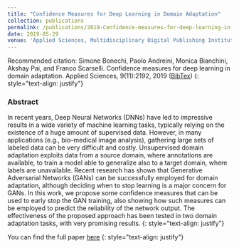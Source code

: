 ```yaml
---
title: "Confidence Measures for Deep Learning in Domain Adaptation"
collection: publications
permalink: /publications/2019-Confidence-measures-for-deep-learning-in-domain-adaptation
date: 2019-05-29
venue: 'Applied Sciences, Multidisciplinary Digital Publishing Institute'
---
```


Recommended citation: Simone Bonechi, Paolo Andreini, Monica Bianchini, Akshay Pai, and Franco Scarselli. Confidence measures for deep learning in domain adaptation. Applied Sciences, 9(11):2192, 2019 ([BibTex](data:application/octet-stream;charset=utf-8;base64,QGFydGljbGV7Qm9uZWNoaTIwMTlDb25maWRlbmNlTUYsCiAgdGl0bGU9e0NvbmZpZGVuY2UgTWVhc3VyZXMgZm9yIERlZXAgTGVhcm5pbmcgaW4gRG9tYWluIEFkYXB0YXRpb259LAogIGF1dGhvcj17U2ltb25lIEJvbmVjaGkgYW5kIFBhb2xvIEFuZHJlaW5pIGFuZCBNb25pY2EgQmlhbmNoaW5pIGFuZCBBa3NoYXkgUGFpIGFuZCBGcmFuY28gU2NhcnNlbGxpfSwKICBqb3VybmFsPXtBcHBsaWVkIFNjaWVuY2VzfSwKICB5ZWFyPXsyMDE5fQp9))
{: style="text-align: justify"}

### Abstract
In recent years, Deep Neural Networks (DNNs) have led to impressive results in a wide variety of machine learning tasks, typically relying on the existence of a huge amount of supervised data. However, in many applications (e.g., bio–medical image analysis), gathering large sets of labeled data can be very difficult and costly. Unsupervised domain adaptation exploits data from a source domain, where annotations are available, to train a model able to generalize also to a target domain, where labels are unavailable. Recent research has shown that Generative Adversarial Networks (GANs) can be successfully employed for domain adaptation, although deciding when to stop learning is a major concern for GANs. In this work, we propose some confidence measures that can be used to early stop the GAN training, also showing how such measures can be employed to predict the reliability of the network output. The effectiveness of the proposed approach has been tested in two domain adaptation tasks, with very promising results.
{: style="text-align: justify"}

You can find the full paper [here](https://www.mdpi.com/2076-3417/9/11/2192)
{: style="text-align: justify"}
